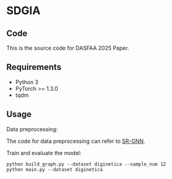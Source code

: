 # SDGIA

## Code

This is the source code for DASFAA 2025 Paper.

## Requirements

- Python 3
- PyTorch >= 1.3.0
- tqdm

## Usage

Data preprocessing:

The code for data preprocessing can refer to [SR-GNN](https://github.com/CRIPAC-DIG/SR-GNN).

Train and evaluate the model:
~~~~
python build_graph.py --dataset diginetica --sample_num 12
python main.py --dataset diginetica
~~~~

